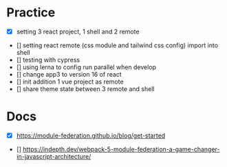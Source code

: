 # Practice

- [x] setting 3 react project, 1 shell and 2 remote
- [] setting react remote (css module and tailwind css config) import into shell
- [] testing with cypress
- [] using lerna to config run parallel when develop
- [] change app3 to version 16 of react
- [] init addition 1 vue project as remote
- [] share theme state between 3 remote and shell

# Docs

- [x] https://module-federation.github.io/blog/get-started
- [] https://indepth.dev/webpack-5-module-federation-a-game-changer-in-javascript-architecture/
